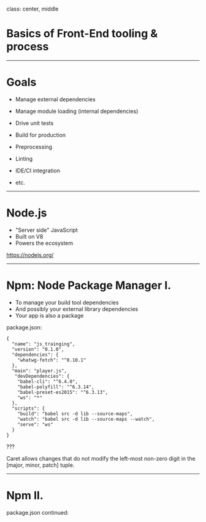 class: center, middle

# Basics of Front-End tooling & process

---

# Goals

- Manage external dependencies
- Manage module loading (internal dependencies)
- Drive unit tests
- Build for production


- Preprocessing
- Linting
- IDE/CI integration
- etc.

---

# Node.js

- "Server side" JavaScript
- Built on V8
- Powers the ecosystem

https://nodejs.org/

---
# Npm: Node Package Manager I.

- To manage your build tool dependencies
- And possibly your external library dependencies
- Your app is also a package

package.json:

```
{
  "name": "js_trainging",
  "version": "0.1.0",
  "dependencies": {
    "whatwg-fetch": "^0.10.1"
  },
  "main": "player.js",
   "devDependencies": {
    "babel-cli": "^6.4.0",
    "babel-polyfill": "^6.3.14",
    "babel-preset-es2015": "^6.3.13",
    "ws": "*"
  },
  "scripts": {
    "build": "babel src -d lib --source-maps",
    "watch": "babel src -d lib --source-maps --watch",
    "serve": "ws"
  }
}
```

???

Caret allows changes that do not modify the left-most non-zero digit in the [major, minor, patch] tuple.

---

# Npm II.

package.json continued:
```
```


